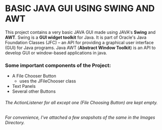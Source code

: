 # BASIC JAVA GUI USING SWING AND AWT

This project contains a very basic JAVA GUI made using JAVA's **Swing** and **AWT**.
Swing is a **GUI widget toolkit** for Java. It is part of Oracle's Java Foundation Classes (JFC) – an API for providing a graphical user interface (GUI) for Java programs.
Java AWT (**Abstract Window Toolkit**) is an API to develop GUI or window-based applications in java.

### Some important components of the Project:

- A File Chooser Button
  - uses the JFileChooser class
- Text Panels
- Several other Buttons

###### The ActionListener for all except one (File Choosing Button) are kept empty.

###### For convenience, I've attached a few snapshots of the same in the Images Directory.
